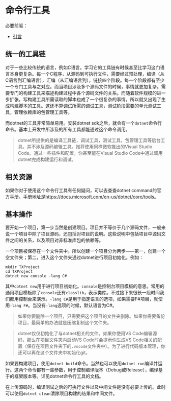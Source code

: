 # 命令行工具

必要前驱：

- [引言](Chapter00.md)

## 统一的工具链

对于一些比较传统的语言，例如C语言。学习它的工具链有时候甚至比学习这门语言本身更复杂。每一个C程序，从源码到可执行文件，需要经过预处理，编译（从C语言到汇编语言），汇编（从汇编语言到），链接四个阶段。每一个阶段都有至少一个专门工具与之对应。而当项目涉及多个源码文件的时候，事情就更加复杂。需要专门的构建工具来描述构建过程中各个源码文件的关系。而随着软件规模的进一步扩张，写构建工具所需读取的脚本也成了一个很复杂的事情。所以就又出现了生成构建脚本的工具。这还不算调试所需的调试工具，测试阶段需要的单元测试工具，管理依赖库的包管理工具等。

而dotnet的工具非常简单易用。安装dotnet sdk之后，就会有一个`dotnet`命令行命令。基本上开发中所涉及的所有工具都能通过这个命令调用。

> dotnet所提供的是编译工具链，调试工具，测试工具，包管理工具等后台工具。并不涉及源码编辑工具。推荐使用同样微软推出的Visual Studio Code。通过一些插件和配置，你甚至能在Visual Studio Code中通过调用dotnet完成构建运行和调试。

## 相关资源

如果你对于使用这个命令行工具有任何疑问，可以去查查dotnet command的官方手册。手册地址是<https://docs.microsoft.com/en-us/dotnet/core/tools>。

## 基本操作

要开始一个项目，第一步当然是创建项目。项目并不等价于几个源码文件，一般来说一个项目中除了项目源码，还包括对项目的说明。这些说明中包括项目中源码文件之间的关系，以及项目对非标准库包的依赖等。

一个项目被保存在一个文件夹中。所以创建一个项目分为两步——第一，创建一个空文件夹；第二，进入这个文件夹通过dotnet进行项目初始化。例如：

```shell
mkdir TXProject
cd TXProject
dotnet new console -lang C#
```

其中`dotnet new`用于进行项目初始化。`console`是控制台项目模板的意思。常用的通用项目模板除了`console`还有`classlib`，表示类库。不过接下来很长一段时间我们都用控制台来演示。`-lang C#`是用于指定语言的选项，如果需要F#项目，就使用`-lang F#`。当没有`-lang`选项的时候，默认语言为C#。

> 如果你要删除一个项目，只需要把这个项目的文件夹删除。如果你需要备份项目，最简单的办法就是压缩复制这个文件夹。

> dotnet仅仅初始化了与dotnet相关的文件。如果你使用VS Code编辑源码，那么在项目文件夹内启动VS Code时会提示你生成VS Code相关的配置（保存在项目文件夹下的`.vscode`文件夹中）。为了进行代码版本管理，你还可以再在这个文件夹中初始化git。

如果要构建项目，使用`dotnet build`命令。当然也可以使用`dotnet run`编译并运行。这两个命令都有一些参数，用于控制编译版本（Debug或Release），编译基于的框架版本等。详见dotnet命令行工具的文档。

在上传源码时，编译测试之后的可执行文件以及中间文件是没有必要上传的。此时可以使用`dotnet clean`清除项目构建的结果和中间文件。



